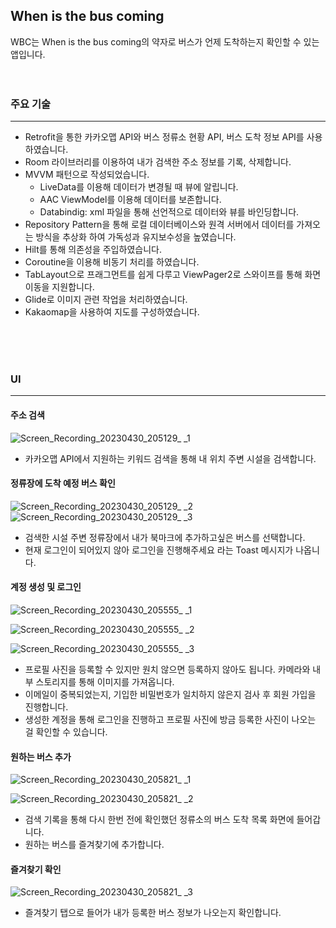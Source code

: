 ## When is the bus coming

WBC는 When is the bus coming의 약자로 버스가 언제 도착하는지 확인할 수 있는 앱입니다.
<br>
<br>
<br>

### 주요 기술
---------
- Retrofit을 통한 카카오맵 API와 버스 정류소 현황 API, 버스 도착 정보 API를 사용하였습니다.
- Room 라이브러리를 이용하여 내가 검색한 주소 정보를 기록, 삭제합니다.
- MVVM 패턴으로 작성되었습니다.
  - LiveData를 이용해 데이터가 변경될 때 뷰에 알립니다.
  - AAC ViewModel를 이용해 데이터를 보존합니다.
  - Databindig: xml 파일을 통해 선언적으로 데이터와 뷰를 바인딩합니다.
- Repository Pattern을 통해 로컬 데이터베이스와 원격 서버에서 데이터를 가져오는 방식을 추상화 하여 가독성과 유지보수성을 높였습니다.
- Hilt를 통해 의존성을 주입하였습니다.
- Coroutine을 이용해 비동기 처리를 하였습니다.
- TabLayout으로 프래그먼트를 쉽게 다루고 ViewPager2로 스와이프를 통해 화면 이동을 지원합니다.
- Glide로 이미지 관련 작업을 처리하였습니다.
- Kakaomap을 사용하여 지도를 구성하였습니다.
<br>
<br>
<br>

### UI
--------

#### 주소 검색
![Screen_Recording_20230430_205129_ _1](https://user-images.githubusercontent.com/72846127/235352145-dc2b8508-af54-48dc-8da3-6e596aa12b3c.gif)

- 카카오맵 API에서 지원하는 키워드 검색을 통해 내 위치 주변 시설을 검색합니다.

#### 정류장에 도착 예정 버스 확인
![Screen_Recording_20230430_205129_ _2](https://user-images.githubusercontent.com/72846127/235352147-4da115a6-d97e-49e5-8d5c-7f14de367e64.gif) ![Screen_Recording_20230430_205129_ _3](https://user-images.githubusercontent.com/72846127/235352149-1a93c4b6-4929-4ac4-8345-d2a7c431e3c2.gif)



- 검색한 시설 주변 정류장에서 내가 북마크에 추가하고싶은 버스를 선택합니다.
- 현재 로그인이 되어있지 않아 로그인을 진행해주세요 라는 Toast 메시지가 나옵니다. 

#### 계정 생성 및 로그인
![Screen_Recording_20230430_205555_ _1](https://user-images.githubusercontent.com/72846127/235352134-8b159454-2fed-4f1a-adf4-1267996fe4a8.gif)

![Screen_Recording_20230430_205555_ _2](https://user-images.githubusercontent.com/72846127/235352137-6786924a-86dd-4d36-87a0-c5e81f338c99.gif)

![Screen_Recording_20230430_205555_ _3](https://user-images.githubusercontent.com/72846127/235352138-e75cf307-e685-4eda-b8d4-238718a1dd6e.gif)

- 프로필 사진을 등록할 수 있지만 원치 않으면 등록하지 않아도 됩니다. 카메라와 내부 스토리지를 통해 이미지를 가져옵니다.
- 이메일이 중복되었는지, 기입한 비밀번호가 일치하지 않은지 검사 후 회원 가입을 진행합니다. 
- 생성한 계정을 통해 로그인을 진행하고 프로필 사진에 방금 등록한 사진이 나오는 걸 확인할 수 있습니다.

#### 원하는 버스 추가
![Screen_Recording_20230430_205821_ _1](https://user-images.githubusercontent.com/72846127/235352141-73dc1d22-b882-45d7-a8dc-8f0e1ac16ad2.gif)

![Screen_Recording_20230430_205821_ _2](https://user-images.githubusercontent.com/72846127/235352142-e9c4dd88-2034-440d-b2b4-cb7df8621b16.gif)

- 검색 기록을 통해 다시 한번 전에 확인했던 정류소의 버스 도착 목록 화면에 들어갑니다.
- 원하는 버스를 즐겨찾기에 추가합니다.

#### 즐겨찾기 확인
![Screen_Recording_20230430_205821_ _3](https://user-images.githubusercontent.com/72846127/235352143-b76ad7ad-b4e4-4067-abb4-5d73590e4fb8.gif)

- 즐겨찾기 탭으로 들어가 내가 등록한 버스 정보가 나오는지 확인합니다.




